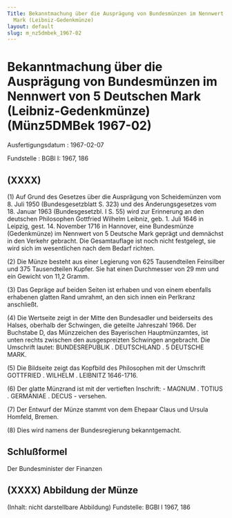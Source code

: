 ```yaml
---
Title: Bekanntmachung über die Ausprägung von Bundesmünzen im Nennwert von 5 Deutschen
  Mark (Leibniz-Gedenkmünze)
layout: default
slug: m_nz5dmbek_1967-02
---
```


# Bekanntmachung über die Ausprägung von Bundesmünzen im Nennwert von 5 Deutschen Mark (Leibniz-Gedenkmünze) (Münz5DMBek 1967-02)

Ausfertigungsdatum
:   1967-02-07

Fundstelle
:   BGBl I: 1967, 186



## (XXXX)

(1) Auf Grund des Gesetzes über die Ausprägung von Scheidemünzen vom
8\. Juli 1950 (Bundesgesetzblatt S. 323) und des Änderungsgesetzes vom
18\. Januar 1963 (Bundesgesetzbl. I S. 55) wird zur Erinnerung an den
deutschen Philosophen Gottfried Wilhelm Leibniz, geb. 1. Juli 1646 in
Leipzig, gest. 14. November 1716 in Hannover, eine Bundesmünze
(Gedenkmünze) im Nennwert von 5 Deutsche Mark geprägt und demnächst in
den Verkehr gebracht. Die Gesamtauflage ist noch nicht festgelegt, sie
wird sich im wesentlichen nach dem Bedarf richten.

(2) Die Münze besteht aus einer Legierung von 625 Tausendteilen
Feinsilber und 375 Tausendteilen Kupfer. Sie hat einen Durchmesser von
29 mm und ein Gewicht von 11,2 Gramm.

(3) Das Gepräge auf beiden Seiten ist erhaben und von einem ebenfalls
erhabenen glatten Rand umrahmt, an den sich innen ein Perlkranz
anschließt.

(4) Die Wertseite zeigt in der Mitte den Bundesadler und beiderseits
des Halses, oberhalb der Schwingen, die geteilte Jahreszahl 1966. Der
Buchstabe D, das Münzzeichen des Bayerischen Hauptmünzamtes, ist unten
rechts zwischen den ausgespreizten Schwingen angebracht. Die Umschrift
lautet: BUNDESREPUBLIK . DEUTSCHLAND . 5 DEUTSCHE MARK.

(5) Die Bildseite zeigt das Kopfbild des Philosophen mit der Umschrift
GOTTFRIED . WILHELM . LEIBNITZ 1646-1716.

(6) Der glatte Münzrand ist mit der vertieften Inschrift: - MAGNUM .
TOTIUS . GERMANIAE . DECUS - versehen.

(7) Der Entwurf der Münze stammt von dem Ehepaar Claus und Ursula
Homfeld, Bremen.

(8) Dies wird namens der Bundesregierung bekanntgemacht.


## Schlußformel

Der Bundesminister der Finanzen


## (XXXX) Abbildung der Münze

(Inhalt: nicht darstellbare Abbildung)
Fundstelle: BGBl I 1967, 186

